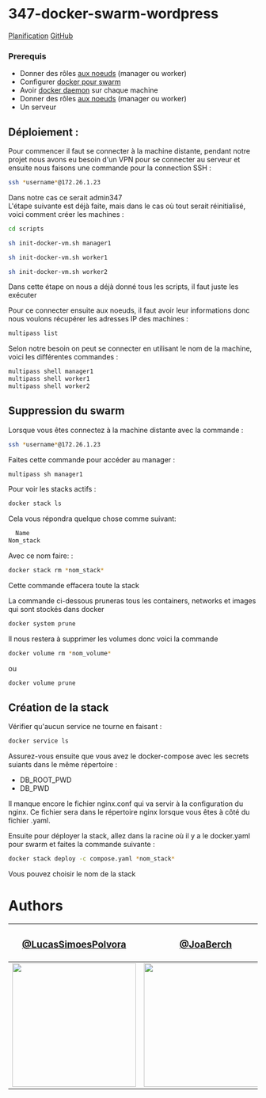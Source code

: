# 347-docker-swarm-wordpress
[Planification](https://github.com/users/joaberch/projects/2/views/1)
[GitHub](https://github.com/joaberch/347-docker-swarm-wordpress)
### Prerequis
<ul>
  <li>Donner des rôles <a href="https://docs.docker.com/engine/swarm/swarm-tutorial/create-swarm/">aux noeuds</a> (manager ou worker)
  </li>
  <li>Configurer <a href="https://docs.docker.com/engine/swarm/swarm-tutorial">docker pour swarm</a>
  </li>
  <li>Avoir <a href="https://docs.docker.com/engine/install/">docker daemon</a> sur chaque machine
  </li>
  <li>Donner des rôles <a href="https://docs.docker.com/engine/swarm/swarm-tutorial/create-swarm/">aux noeuds</a> (manager ou worker)
  </li>
  <li>Un serveur</li>
</ul>

## Déploiement :  
Pour commencer il faut se connecter à la machine distante, pendant notre projet nous avons eu besoin d'un VPN pour se connecter au serveur et ensuite nous faisons une commande pour la connection SSH :  
```bash
ssh *username*@172.26.1.23
```
Dans notre cas ce serait admin347 <br>
L'étape suivante est déjà faite, mais dans le cas où tout serait réinitialisé, voici comment créer les machines :  
```bash
cd scripts
```  
```bash
sh init-docker-vm.sh manager1
```  
```bash
sh init-docker-vm.sh worker1
```  
```bash
sh init-docker-vm.sh worker2
```  
Dans cette étape on nous a déjà donné tous les scripts, il faut juste les exécuter <br>

Pour ce connecter ensuite aux noeuds, il faut avoir leur informations donc nous voulons récupérer les adresses IP des machines :  
```bash
multipass list
```  
Selon notre besoin on peut se connecter en utilisant le nom de la machine, voici les différentes commandes :  
```bash
multipass shell manager1
multipass shell worker1
multipass shell worker2
```  
## Suppression du swarm
Lorsque vous êtes connectez à la machine distante avec la commande :
```bash
ssh *username*@172.26.1.23
```  
Faites cette commande pour accéder au manager : 
```bash
multipass sh manager1
``` 
Pour voir les stacks actifs :
```bash
docker stack ls
```
Cela vous répondra quelque chose comme suivant:
```bash
  Name
Nom_stack
```
Avec ce nom faire: :
```bash
docker stack rm *nom_stack*
```
Cette commande effacera toute la stack<br>

La commande ci-dessous pruneras tous les containers, networks et images qui sont stockés dans docker
```bash
docker system prune
```
Il nous restera à supprimer les volumes donc voici la commande
```bash
docker volume rm *nom_volume*
```
ou
```bash
docker volume prune
```
## Création de la stack
Vérifier qu'aucun service ne tourne en faisant :
```bash
docker service ls
```
Assurez-vous ensuite que vous avez le docker-compose avec les secrets suiants dans le même répertoire :
<ul>
<li> DB_ROOT_PWD
</li>
<li> DB_PWD
</li>
</ul>
Il manque encore le fichier nginx.conf qui va servir à la configuration du nginx. Ce fichier sera dans le répertoire nginx lorsque vous êtes à côté du fichier .yaml.

Ensuite pour déployer la stack, allez dans la racine où il y a le docker.yaml pour swarm et faites la commande suivante :
```bash
docker stack deploy -c compose.yaml *nom_stack*
```
Vous pouvez choisir le nom de la stack

# Authors

| <h3><a href="https://github.com/LucasSimoesPolvora">@LucasSimoesPolvora</a></h3> | <h3><a href="https://github.com/JoaBerch">@JoaBerch</a></h3> |
| ------------- | ------------- |
| <img src="https://avatars.githubusercontent.com/u/122774951?v=4" style="width: 250px"/>  | <img src="https://avatars.githubusercontent.com/u/122774888?v=4" style="width: 250px" /> |
